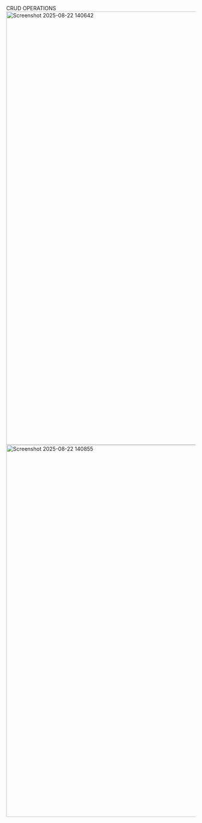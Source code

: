 <head>CRUD OPERATIONS</head>
<img width="1919" height="1152" alt="Screenshot 2025-08-22 140642" src="https://github.com/user-attachments/assets/7eba39e0-c873-48d2-8f11-fc8c57c0566b" />
<img width="1757" height="989" alt="Screenshot 2025-08-22 140855" src="https://github.com/user-attachments/assets/a0ad0fa1-1c4a-46a7-bd5d-678405741eea" />
